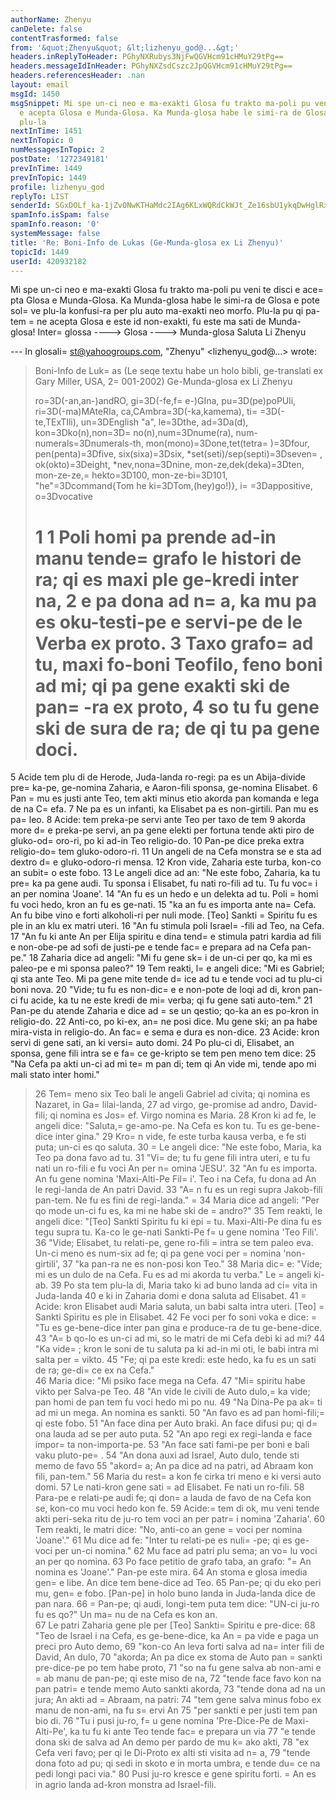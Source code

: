 ```yaml
---
authorName: Zhenyu
canDelete: false
contentTrasformed: false
from: '&quot;Zhenyu&quot; &lt;lizhenyu_god@...&gt;'
headers.inReplyToHeader: PGhyNXRubys3NjFwQGVHcm91cHMuY29tPg==
headers.messageIdInHeader: PGhyNXZsdCszc2JpQGVHcm91cHMuY29tPg==
headers.referencesHeader: .nan
layout: email
msgId: 1450
msgSnippet: Mi spe un-ci neo e ma-exakti Glosa fu trakto ma-poli pu veni te disci
  e acepta Glosa e Munda-Glosa. Ka Munda-glosa habe le simi-ra de Glosa e pote solve
  plu-la
nextInTime: 1451
nextInTopic: 0
numMessagesInTopic: 2
postDate: '1272349181'
prevInTime: 1449
prevInTopic: 1449
profile: lizhenyu_god
replyTo: LIST
senderId: SGxDOLf_ka-1jZvONwKTHaMdc2IAg6KLxWQRdCkWJt_Ze16sbU1ykqDwHglRx9k4kpe99eecGq2wCsTlE0f1_g5x4Ogoo6m2VVI
spamInfo.isSpam: false
spamInfo.reason: '0'
systemMessage: false
title: 'Re: Boni-Info de Lukas (Ge-Munda-glosa ex Li Zhenyu)'
topicId: 1449
userId: 420932182
---
```


Mi spe un-ci neo e ma-exakti Glosa fu trakto ma-poli pu veni te disci e ace=
pta Glosa e Munda-Glosa. Ka Munda-glosa habe le simi-ra de Glosa e pote sol=
ve plu-la konfusi-ra per plu auto ma-exakti neo morfo. Plu-la pu qi pa-tem =
ne acepta Glosa e este id non-exakti, fu este ma sati de Munda-glosa!
Inter=
glossa  ---->  Glosa ---->  Munda-glosa
Saluta
Li Zhenyu 



--- In glosali=
st@yahoogroups.com, "Zhenyu" <lizhenyu_god@...> wrote:
>
> Boni-Info de Luk=
as
> (Le seqe textu habe un holo bibli, ge-translati ex Gary Miller, USA, 2=
001-2002) Ge-Munda-glosa ex Li Zhenyu
> 
> ro=3D(-an,an-)andRO, gi=3D(-fe,f=
e-)GIna, pu=3D(pe)poPUli, ri=3D(-ma)MAteRIa, ca,CAmbra=3D(-ka,kamema), ti=
=3D(-te,TExTIli), un=3DEnglish "a", le=3Dthe, ad=3Da(d), kon=3Dko(n),non=3D=
no(n),num=3Dnume(ra), num-numerals=3Dnumerals-th, mon(mono)=3Done,tet(tetra=
)=3Dfour, pen(penta)=3Dfive, six(sixa)=3Dsix, *set(seti)/sep(septi)=3Dseven=
, ok(okto)=3Deight, *nev,nona=3Dnine, mon-ze,dek(deka)=3Dten, 
> mon-ze-ze,=
hekto=3D100, mon-ze-bi=3D101, "he"=3Dcommand{Tom he ki=3DTom,(hey)go!)}, i=
=3Dappositive, o=3Dvocative
> 
> 1
> 1 Poli homi pa prende ad-in manu tende=
 grafo le histori de ra; qi es maxi ple ge-kredi inter na, 2 e pa dona ad n=
a, ka mu pa es oku-testi-pe e servi-pe de le Verba ex proto.   3 Taxo grafo=
 ad tu, maxi fo-boni Teofilo, feno boni ad mi; qi pa gene exakti ski de pan=
-ra ex proto, 4 so tu fu gene ski de sura de ra; de qi tu pa gene doci. 
> =
5 Acide tem plu di de Herode, Juda-landa ro-regi: pa es un Abija-divide pre=
ka-pe, ge-nomina Zaharia, e Aaron-fili sponsa, ge-nomina Elisabet.   6 Pan =
mu es justi ante Teo, tem akti minus etio akorda pan komanda e lega de na C=
efa.   7 Ne pa es un infanti, ka Elisabet pa es non-girtili.   Pan mu es pa=
leo.   8 Acide: tem preka-pe servi ante Teo per taxo de tem 9 akorda more d=
e preka-pe servi, an pa gene elekti per fortuna tende akti piro de gluko-od=
oro-ri, po ki ad-in Teo religio-do.   10 Pan-pe dice preka extra religio-do=
 tem gluko-odoro-ri.   11 Un angeli de na Cefa monstra se e sta ad dextro d=
e gluko-odoro-ri mensa.   12 Kron vide, Zaharia este turba, kon-co an subit=
o este fobo.   13 Le angeli dice ad an:   "Ne este fobo, Zaharia, ka tu pre=
ka pa gene audi.   Tu sponsa i Elisabet, fu nati ro-fili ad tu.   Tu fu voc=
i an per nomina 'Joane'.   14 "An fu es un hedo e un delekta ad tu.   Poli =
homi fu voci hedo, kron an fu es ge-nati.   15 "ka an fu es importa ante na=
 Cefa.   An fu bibe vino e forti alkoholi-ri per nuli mode.   [Teo] Sankti =
Spiritu fu es ple in an klu ex matri uteri.   16 "An fu stimula poli Israel=
-fili ad Teo, na Cefa.   17 "An fu ki ante An per Elija spiritu e dina tend=
e stimula patri kardia ad fili e non-obe-pe ad sofi de justi-pe e tende fac=
e prepara ad na Cefa pan-pe."   18 Zaharia dice ad angeli:   "Mi fu gene sk=
i de un-ci per qo, ka mi es paleo-pe e mi sponsa paleo?"   19 Tem reakti, l=
e angeli dice:   "Mi es Gabriel; qi sta ante Teo.   Mi pa gene mite tende d=
ice ad tu e tende voci ad tu plu-ci boni nova.   20 "Vide; tu fu es non-dic=
e e non-pote de loqi ad di, kron pan-ci fu acide, ka tu ne este kredi de mi=
 verba; qi fu gene sati auto-tem."   21 Pan-pe du atende Zaharia e dice ad =
se un qestio; qo-ka an es po-kron in religio-do.   22 Anti-co, po ki-ex, an=
 ne posi dice.   Mu gene ski; an pa habe mira-vista in religio-do.   An fac=
e sema e dura es non-dice.   23 Acide: kron servi di gene sati, an ki versi=
 auto domi.   24 Po plu-ci di, Elisabet, an sponsa, gene fili intra se e fa=
ce ge-kripto se tem pen meno tem dice:   25 "Na Cefa pa akti un-ci ad mi te=
m pan di; tem qi An vide mi, tende apo mi mali stato inter homi." 
> 26 Tem=
 meno six Teo bali le angeli Gabriel ad civita; qi nomina es Nazaret, in Ga=
lilai-landa, 27 ad virgo, ge-promise ad andro, David-fili; qi nomina es Jos=
ef.   Virgo nomina es Maria.   28 Kron ki ad fe, le angeli dice:   "Saluta,=
 ge-amo-pe.   Na Cefa es kon tu.   Tu es ge-bene-dice inter gina."   29 Kro=
n vide, fe este turba kausa verba, e fe sti puta; un-ci es qo saluta.   30 =
Le angeli dice:   "Ne este fobo, Maria, ka Teo pa dona favo ad tu.   31 "Vi=
de; tu fu gene fili intra uteri, e tu fu nati un ro-fili e fu voci An per n=
omina 'JESU'.   32 "An fu es importa.   An fu gene nomina 'Maxi-Alti-Pe Fil=
i'.   Teo i na Cefa, fu dona ad An le regi-landa de An patri David.   33 "A=
n fu es un regi supra Jakob-fili pan-tem.   Ne fu es fini de regi-landa."  =
 34 Maria dice ad angeli:   "Per qo mode un-ci fu es, ka mi ne habe ski de =
andro?"   35 Tem reakti, le angeli dice:   "[Teo] Sankti Spiritu fu ki epi =
tu.   Maxi-Alti-Pe dina fu es tegu supra tu.   Ka-co le ge-nati Sankti-Pe f=
u gene nomina 'Teo Fili'.   36 "Vide; Elisabet, tu relati-pe, gene ro-fili =
intra se tem paleo eva.   Un-ci meno es num-six ad fe; qi pa gene voci per =
nomina 'non-girtili', 37 "ka pan-ra ne es non-posi kon Teo."   38 Maria dic=
e:   "Vide; mi es un dulo de na Cefa.   Fu es ad mi akorda tu verba."   Le =
angeli ki-ab. 
> 39 Po sta tem plu-la di, Maria tako ki ad buno landa ad ci=
vita in Juda-landa 40 e ki in Zaharia domi e dona saluta ad Elisabet.   41 =
Acide: kron Elisabet audi Maria saluta, un babi salta intra uteri.   [Teo] =
Sankti Spiritu es ple in Elisabet.   42 Fe voci per fo soni voka e dice:   =
"Tu es ge-bene-dice inter pan gina e produce-ra de tu ge-bene-dice.   43 "A=
b qo-lo es un-ci ad mi, so le matri de mi Cefa debi ki ad mi?   44 "Ka vide=
; kron le soni de tu saluta pa ki ad-in mi oti, le babi intra mi salta per =
vikto.   45 "Fe; qi pa este kredi: este hedo, ka fu es un sati de ra; ge-di=
ce ex na Cefa."   
> 46 Maria dice:   "Mi psiko face mega na Cefa.   47 "Mi=
 spiritu habe vikto per Salva-pe Teo.   48 "An vide le civili de Auto dulo,=
 ka vide; pan homi de pan tem fu voci hedo mi po nu.   49 "Na Dina-Pe pa ak=
ti ad mi un mega.   An nomina es sankti.   50 "An favo es ad pan homi-fili;=
 qi este fobo.   51 "An face dina per Auto braki.   An face difusi pu; qi d=
ona lauda ad se per auto puta.   52 "An apo regi ex regi-landa e face impor=
ta non-importa-pe.   53 "An face sati fami-pe per boni e bali vaku pluto-pe=
.   54 "An dona auxi ad Israel, Auto dulo, tende sti memo de favo 55 "akord=
a; An pa dice ad na patri, ad Abraam kon fili, pan-tem."   56 Maria du rest=
a kon fe cirka tri meno e ki versi auto domi. 
> 57 Le nati-kron gene sati =
ad Elisabet.   Fe nati un ro-fili.   58 Para-pe e relati-pe audi fe; qi don=
a lauda de favo de na Cefa kon se, kon-co mu voci hedo kon fe. 
> 59 Acide:=
 tem di ok, mu veni tende akti peri-seka ritu de ju-ro tem voci an per patr=
i nomina 'Zaharia'.   60 Tem reakti, le matri dice:   "No, anti-co an gene =
voci per nomina 'Joane'."   61 Mu dice ad fe:   "Inter tu relati-pe es nuli=
-pe; qi es ge-voci per un-ci nomina."   62 Mu face ad patri plu sema; an vo=
lu voci an per qo nomina.   63 Po face petitio de grafo taba, an grafo:   "=
An nomina es 'Joane'."   Pan-pe este mira.   64 An stoma e glosa imedia gen=
e libe.   An dice tem bene-dice ad Teo.   65 Pan-pe; qi du eko peri mu, gen=
e fobo.   [Pan-pe] in holo buno landa in Juda-landa dice de pan nara.   66 =
Pan-pe; qi audi, longi-tem puta tem dice:   "UN-ci ju-ro fu es qo?"   Un ma=
nu de na Cefa es kon an.   
> 67 Le patri Zaharia gene ple per [Teo] Sankti=
 Spiritu e pre-dice:   68 "Teo de Israel i na Cefa, es ge-bene-dice, ka An =
pa vide e paga un preci pro Auto demo, 69 "kon-co An leva forti salva ad na=
 inter fili de David, An dulo, 70 "akorda; An pa dice ex stoma de Auto pan =
sankti pre-dice-pe po tem habe proto, 71 "so na fu gene salva ab non-ami e =
ab manu de pan-pe; qi este miso de na, 72 "tende face favo kon na pan patri=
 e tende memo Auto sankti akorda, 73 "tende dona ad na un jura; An akti ad =
Abraam, na patri: 74 "tem gene salva minus fobo ex manu de non-ami, na fu s=
ervi An 75 "per sankti e per justi tem pan bio di.   76 "Tu i pusi ju-ro, f=
u gene nomina 'Pre-Dice-Pe de Maxi-Alti-Pe', ka tu fu ki ante Teo tende fac=
e prepara un via 77 "e tende dona ski de salva ad An demo per pardo de mu k=
ako akti, 78 "ex Cefa veri favo; per qi le Di-Proto ex alti sti visita ad n=
a, 79 "tende dona foto ad pu; qi sedi in skoto e in morta umbra, e tende du=
ce na pedi longi paci via."   80 Pusi ju-ro kresce e gene spiritu forti.   =
An es in agrio landa ad-kron monstra ad Israel-fili.
>



